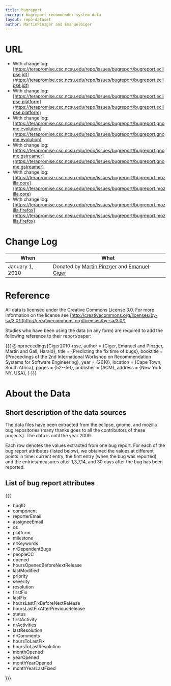 ```yaml
---
title: bugreport
excerpt: bugreport recommender system data
layout: repo-dataset
author: MartinPinzger and EmanuelGiger
---
```



# URL

  * With change log:[https://terapromise.csc.ncsu.edu/repo/issues/bugreport/bugreport.eclipse.jdt](https://terapromise.csc.ncsu.edu/repo/issues/bugreport/bugreport.eclipse.jdt)
  * With change log:[https://terapromise.csc.ncsu.edu/repo/issues/bugreport/bugreport.eclipse.platform](https://terapromise.csc.ncsu.edu/repo/issues/bugreport/bugreport.eclipse.platform)
  * With change log:[https://terapromise.csc.ncsu.edu/repo/issues/bugreport/bugreport.gnome.evolution](https://terapromise.csc.ncsu.edu/repo/issues/bugreport/bugreport.gnome.evolution)
  * With change log:[https://terapromise.csc.ncsu.edu/repo/issues/bugreport/bugreport.gnome.gstreamer](https://terapromise.csc.ncsu.edu/repo/issues/bugreport/bugreport.gnome.gstreamer)
  * With change log:[https://terapromise.csc.ncsu.edu/repo/issues/bugreport/bugreport.mozilla.core](https://terapromise.csc.ncsu.edu/repo/issues/bugreport/bugreport.mozilla.core)
  * With change log:[https://terapromise.csc.ncsu.edu/repo/issues/bugreport/bugreport.mozilla.firefox](https://terapromise.csc.ncsu.edu/repo/issues/bugreport/bugreport.mozilla.firefox)


# Change Log

When | What
---- | ----
January 1, 2010 | Donated by [Martin Pinzger](/repo/people/data-donors/promise3.html) and [Emanuel Giger](/repo/people/data-donors/promise3.html)


# Reference

All data is licensed under the Creative Commons License 3.0. For more information on the license see [http://creativecommons.org/licenses/by-sa/3.0/](http://creativecommons.org/licenses/by-sa/3.0/)

Studies who have been using the data (in any form) are required to add the following reference to their report/paper:

\{\{\{
    @inproceedings\{Giger2010-rsse,
     author = \{Giger, Emanuel and Pinzger, Martin and Gall, Harald\},
     title = \{Predicting the fix time of bugs\},
     booktitle = \{Proceedings of the 2nd International Workshop on Recommendation Systems for Software Engineering\},
     year = \{2010\},
     location = \{Cape Town, South Africa\},
     pages = \{52--56\},
     publisher = \{ACM\},
     address = \{New York, NY, USA\},
    \}
\}\}\}

# About the Data

## Short description of the data sources

The data files have been extracted from the eclipse, gnome, and mozilla bug repositories (many thanks goes to all the contributors of these projects). The data is until the year 2009.

Each row denotes the values extracted from one bug report. For each of the bug report attributes (listed below), we obtained the values at different points in time: current entry, the first entry (when the bug was reported), and the entries/measures after 1,3,7,14, and 30 days after the bug has been reported.

## List of bug report attributes

\{\{\{

   * bugID
   * component
   * reporterEmail
   * assigneeEmail
   * os
   * platform
   * milestone
   * nrKeywords
   * nrDependentBugs
   * peopleCC
   * opened
   * hoursOpenedBeforeNextRelease
   * lastModified
   * priority
   * severity
   * resolution
   * firstFix
   * lastFix
   * hoursLastFixBeforeNextRelease
   * hoursLastFixAfterPreviousRelease
   * status
   * firstActivity
   * nrActivities
   * lastResolution
   * nrComments
   * hoursToLastFix
   * hoursToLastResolution
   * monthOpened
   * yearOpened
   * monthYearOpened
   * monthYearLastFixed

\}\}\}
